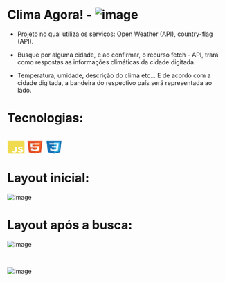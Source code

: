 # Clima Agora!        -   ![image](https://img.shields.io/badge/-concluded-green)
- Projeto no qual utiliza os serviços: Open Weather (API), country-flag (API).

- Busque por alguma cidade, e ao confirmar, o recurso fetch - API, trará como respostas as informações climáticas da cidade digitada. 
- Temperatura, umidade, descrição do clima etc... E de acordo com a cidade digitada, a bandeira do respectivo país será representada ao lado.

# Tecnologias: 
<div style="display: inline_block"><br>
<img align="center" alt="Rafa-Js" height="30" width="40" src="https://raw.githubusercontent.com/devicons/devicon/master/icons/javascript/javascript-plain.svg">
<img align="center" alt="Rafa-HTML" height="30" width="40" src="https://raw.githubusercontent.com/devicons/devicon/master/icons/html5/html5-original.svg">
<img align="center" alt="Rafa-CSS" height="30" width="40" src="https://raw.githubusercontent.com/devicons/devicon/master/icons/css3/css3-original.svg">
</div>

# Layout inicial: 

![image](https://user-images.githubusercontent.com/100312812/203674796-2e546541-0b1b-423a-a04f-c62e8ef60eb8.png)

# Layout após a busca:

![image](https://user-images.githubusercontent.com/100312812/203674923-fcd0a90e-f7be-444a-8c98-be848927f95f.png)

<br>

![image](https://user-images.githubusercontent.com/100312812/203675385-8500f6c2-877f-4678-89b7-3ddad8914f27.png)

